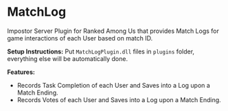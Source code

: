 # MatchLog
Impostor Server Plugin for Ranked Among Us that provides Match Logs for game interactions of each User based on match ID.

**Setup Instructions:**
Put `MatchLogPlugin.dll` files in `plugins` folder, everything else will be automatically done.

**Features:**
- Records Task Completion of each User and Saves into a Log upon a Match Ending.
- Records Votes of each User and Saves into a Log upon a Match Ending.
